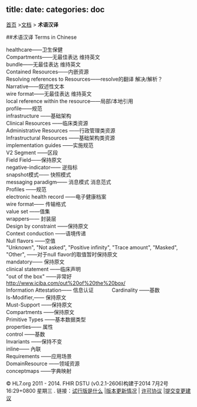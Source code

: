 title: 
date: 
categories: doc
---		

  [首页](../home/index.html) >[文档](documentation.html) > **术语汉译**	


##术语汉译  Terms in Chinese

 
healthcare——卫生保健        
Compartments——无最佳表达 维持英文      
bundle——无最佳表达 维持英文     
Contained Resources——内嵌资源     
Resolving references to Resources——resolve的翻译 解决/解析？     
Narrative——叙述性文本     
wire format——无最佳表达 维持英文      
local reference within the resource——局部/本地引用     
profile——规范       
 infrastructure ——基础架构      
Clinical Resources ——临床类资源      
Administrative Resources ——行政管理类资源     
Infrastructural Resources ——基础架构类资源    
implementation guides ——实施规范      
V2 Segment ——区段      
Field Field——保持原文     
negative-indicator—— 逆指标     
snapshot模式—— 快照模式     
messaging paradigm—— 消息模式 消息范式     
Profiles ——规范     
electronic health record ——电子健康档案     
wire format—— 传输格式     
value set ——值集     
wrappers—— 封装层     
Design by constraint ——保持原文       
Context conduction ——语境传递     
Null flavors ——空值      
"Unknown", "Not asked", "Positive infinity", "Trace amount", "Masked", "Other", ——对于null flavor的取值暂时保持原文      
mandatory—— 保持原文      
clinical statement ——临床声明       
"out of the box" ——非常好 http://www.iciba.com/out%20of%20the%20box/      
Information Attestation—— 信息认证　　   　
Cardinality ——基数    
Is-Modifier,—— 保持原文    
Must-Support ——保持原文     
Compartments ——保持原文     
Primitive Types ——基本数据类型     
properties—— 属性     
control ——基数     
Invariants ——保持不变      
inline—— 內联       
 Requirements ——应用场景        
DomainResource ——领域资源     
conceptmaps ——字典映射		
     

&copy; HL7.org 2011 - 2014. FHIR DSTU (v0.2.1-2606)构建于2014  7月2号 16:29+0800 星期三 . 
链接：[试行版是什么](http://hl7.org/implement/standards/fhir/dstu.htmll) |[版本更新情况](http://hl7.org/implement/standards/fhir/history.htmll) | [许可协议](http://hl7.org/implement/standards/fhir/license.htmll) |[提交变更建议](http://gforge.hl7.org/gf/project/fhir/tracker/?action=TrackerItemAdd&tracker_id=677) 	 		